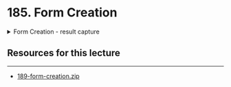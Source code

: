 # 185. Form Creation

<details>
  <summary>Form Creation - result capture</summary>

**pages/campaign/new.js**
```
import React, { Component } from "react";
import { Form, Button } from "semantic-ui-react";
import Layout from '../../components/Layout';

class CampaignNew extends Component {
    render(){
        return (
            <Layout>
                <h3>Create a Campaign</h3>

                <Form>
                    <Form.Field>
                        <label>Minimum Contribution</label>
                        <input />
                    </Form.Field>

                    <Button primary>Create!</Button>
                </Form>
            </Layout>        
        )
    }
}

export default CampaignNew;
```

![185.1_Form-Creation.png](../imgs/185.1_Form-Creation.png)
---
</details>    

##  Resources for this lecture

---

-   [189-form-creation.zip](https://beatlesm.s3.us-west-1.amazonaws.com/ethereum-and-solidity-complete-developer-guide/189-form-creation.zip)